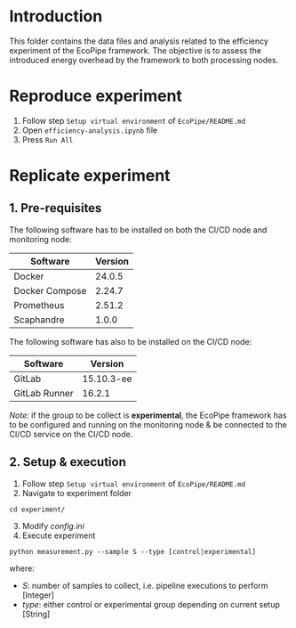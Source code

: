 # Introduction

This folder contains the data files and analysis related to the efficiency experiment of the EcoPipe framework. The objective is to assess the introduced energy overhead by the framework to both processing nodes.

# Reproduce experiment

1. Follow step `Setup virtual environment` of `EcoPipe/README.md`
2. Open `efficiency-analysis.ipynb` file
3. Press `Run All`

# Replicate experiment

## 1. Pre-requisites

The following software has to be installed on both the CI/CD node and monitoring node:

| **Software**   | **Version** |
| -------------- | ----------- |
| Docker         | 24.0.5      |
| Docker Compose | 2.24.7      |
| Prometheus     | 2.51.2      |
| Scaphandre     | 1.0.0       |

The following software has also to be installed on the CI/CD node:

| **Software**  | **Version** |
| ------------- | ----------- |
| GitLab        | 15.10.3-ee  |
| GitLab Runner | 16.2.1      |

_Note:_ if the group to be collect is **experimental**, the EcoPipe framework has to be configured and running on the monitoring node & be connected to the CI/CD service on the CI/CD node.

## 2. Setup & execution

1. Follow step `Setup virtual environment` of `EcoPipe/README.md`
2. Navigate to experiment folder

```
cd experiment/
```

3. Modify _config.ini_
4. Execute experiment

```shell
python measurement.py --sample S --type [control|experimental]
```

where:

- _S_: number of samples to collect, i.e. pipeline executions to perform [Integer]
- _type_: either control or experimental group depending on current setup [String]
